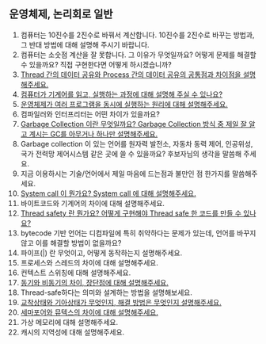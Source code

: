 ## 운영체제, 논리회로 일반

1. 컴퓨터는 10진수를 2진수로 바꿔서 계산합니다. 10진수를 2진수로 바꾸는 방법과, 그 반대 방법에 대해 설명해 주시기 바랍니다.
2. 컴퓨터는 소숫점 계산을 잘 못합니다. 그 이유가 무엇일까요? 어떻게 문제를 해결할 수 있을까요? 직접 구현한다면 어떻게 하시겠습니까?
3. [Thread 간의 데이터 공유와 Process 간의 데이터 공유의 공통점과 차이점을 설명해주세요.](3.md)
4. [컴퓨터가 기계어를 읽고, 실행하는 과정에 대해 설명해 주실 수 있나요?](4.md)
5. [운영체제가 여러 프로그램을 동시에 실행하는 원리에 대해 설명해주세요.](5.md)
6. 컴파일러와 인터프리터는 어떤 차이가 있을까요?
7. [Garbage Collection 이란 무엇일까요? Garbage Collection 방식 중 제일 잘 알고 계시는 GC를 아무거나 하나만 설명해주세요.](7.md)
8. Garbage collection 이 있는 언어를 원자력 발전소, 자동차 동력 제어, 인공위성, 국가 전력망 제어시스템 같은 곳에 쓸 수 있을까요? 후보자님의 생각을 말씀해 주세요.
9. 지금 이용하시는 기술/언어에서 제일 마음에 드는점과 불만인 점 한가지를 말씀해주세요.
10. [System call 이 뭔가요? System call 에 대해 설명해주세요.](10.md)
11. 바이트코드와 기계어의 차이에 대해 설명해주세요.
12. [Thread safety 란 뭔가요? 어떻게 구현해야 Thread safe 한 코드를 만들 수 있나요?](12.md)
13. bytecode 기반 언어는 디컴파일에 특히 취약하다는 문제가 있는데, 언어를 바꾸지 않고 이를 해결할 방법이 없을까요?
14. 파이프(|) 란 무엇이고, 어떻게 동작하는지 설명해주세요.
15. 프로세스와 스레드의 차이에 대해 설명해주세요.
16. 컨텍스트 스위칭에 대해 설명해주세요.
17. [동기와 비동기의 차이, 장단점에 대해 설명해주세요.](17.md)
18. Thread-safe하다는 의미와 설계하는 방법을 설명해보세요.
19. [교착상태와 기아상태가 무엇인지, 해결 방법은 무엇인지 설명해주세요.](19.md)
20. [세마포어와 뮤텍스의 차이에 대해 설명해주세요.](20.md)
21. 가상 메모리에 대해 설명해주세요.
22. 캐시의 지역성에 대해 설명해주세요.
